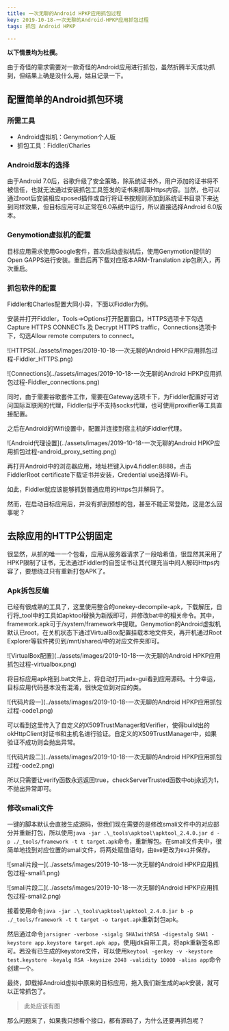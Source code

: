 ```yaml
---
title: 一次无聊的Android HPKP应用抓包过程
key: 2019-10-18-一次无聊的Android-HPKP应用抓包过程
tags: 抓包 Android HPKP

---
```


**以下情景均为杜撰。**

由于奇怪的需求需要对一款奇怪的Android应用进行抓包，虽然折腾半天成功抓到，但结果上确是没什么用，姑且记录一下。

## 配置简单的Android抓包环境

### 所需工具

* Android虚拟机：Genymotion个人版
* 抓包工具：Fiddler/Charles

### Android版本的选择

由于Android 7.0后，谷歌升级了安全策略，除系统证书外，用户添加的证书将不被信任，也就无法通过安装抓包工具签发的证书来抓取Https内容。当然，也可以通过root后安装相应xposed插件或自行将证书按规则添加到系统证书目录下来达到同样效果，但目标应用可以正常在6.0系统中运行，所以直接选择Android 6.0版本。

### Genymotion虚拟机的配置

目标应用需求使用Google套件，首次启动虚拟机后，使用Genymotion提供的Open GAPPS进行安装。重启后再下载对应版本ARM-Translation zip包刷入，再次重启。

### 抓包软件的配置

Fiddler和Charles配置大同小异，下面以Fiddler为例。

安装并打开Fiddler，Tools->Options打开配置窗口，HTTPS选项卡下勾选Capture HTTPS CONNECTs 及 Decrypt HTTPS traffic，Connections选项卡下，勾选Allow remote computers to connect。

![HTTPS](../assets/images/2019-10-18-一次无聊的Android HPKP应用抓包过程-Fiddler_HTTPS.png)

![Connections](../assets/images/2019-10-18-一次无聊的Android HPKP应用抓包过程-Fiddler_connections.png)

同时，由于需要谷歌套件工作，需要在Gateway选项卡下，为Fiddler配置好可访问国际互联网的代理，Fiddler似乎不支持socks代理，也可使用proxifier等工具直接配置。

之后在Android的Wifi设置中，配置并连接到宿主机的Fiddler代理。

![Android代理设置](../assets/images/2019-10-18-一次无聊的Android HPKP应用抓包过程-android_proxy_setting.png)

再打开Android中的浏览器应用，地址栏键入ipv4.fiddler:8888，点击FiddlerRoot certificate下载证书并安装，Credential use选择Wi-Fi。

如此，Fiddler就应该能够抓到普通应用的Https包并解码了。

然而，在启动目标应用后，并没有抓到预想的包，甚至不能正常登陆，这是怎么回事呢？

## 去除应用的HTTP公钥固定

很显然，从抓的唯一一个包看，应用从服务器请求了一段哈希值，很显然其采用了HPKP限制了证书，无法通过Fiddler的自签证书让其代理充当中间人解码Https内容了，要想绕过只有重新打包APK了。

### Apk拆包反编

已经有很成熟的工具了，这里使用整合的onekey-decompile-apk，下载解压，自行将_tool中的工具如apktool替换为新版即可，并修改bat中的相关命令。其中，framework.apk可于/system/framework中提取。Genymotion的Android虚拟机默认已root，在关机状态下通过VirtualBox配置挂载本地文件夹，再开机通过Root Explorer等软件拷贝到/mnt/shared/中的对应文件夹即可。

![VirtualBox配置](../assets/images/2019-10-18-一次无聊的Android HPKP应用抓包过程-virtualbox.png)

将目标应用apk拖到.bat文件上，将自动打开jadx-gui看到应用源码。十分幸运，目标应用代码基本没有混淆，很快定位到对应的类。

![代码片段一](../assets/images/2019-10-18-一次无聊的Android HPKP应用抓包过程-code1.png)

可以看到这里传入了自定义的X509TrustManager和Verifier，使得build出的okHttpClient对证书和主机名进行验证。自定义的X509TrustManager中，如果验证不成功则会抛出异常。

![代码片段二](../assets/images/2019-10-18-一次无聊的Android HPKP应用抓包过程-code2.png)

所以只需要让verify函数永远返回true，checkServerTrusted函数中obj永远为1，不抛出异常即可。

### 修改smali文件

一键的脚本默认会直接生成源码，但我们现在需要的是修改smali文件中的对应部分并重新打包，所以使用`java -jar .\_tools\apktool\apktool_2.4.0.jar d -p ./_tools/framework -t t target.apk`命令，重新解包。在smali文件夹中，很简单地找到对应位置的smali文件，将两处赋值语句，由`0x0`更改为`0x1`并保存。

![smali片段一](../assets/images/2019-10-18-一次无聊的Android HPKP应用抓包过程-smali1.png)

![smali片段二](../assets/images/2019-10-18-一次无聊的Android HPKP应用抓包过程-smali2.png)

接着使用命令`java -jar .\_tools\apktool\apktool_2.4.0.jar b -p ./_tools/framework -t t target -o target.apk`重新封包apk。

然后通过命令`jarsigner -verbose -sigalg SHA1withRSA -digestalg SHA1 -keystore app.keystore target.apk app`，使用jdk自带工具，将apk重新签名即可。若没有已生成的keystore文件，可以使用`keytool -genkey -v -keystore test.keystore -keyalg RSA -keysize 2048 -validity 10000 -alias app`命令创建一个。

最终，卸载掉Android虚拟中原来的目标应用，拖入我们新生成的apk安装，就可以正常抓包了。

> 此处应该有图

那么问题来了，如果我只想看个接口，都有源码了，为什么还要再抓包呢？


